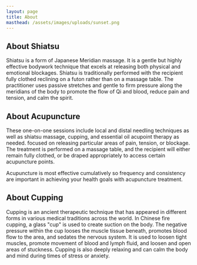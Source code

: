 ```yaml
---
layout: page
title: About
masthead: /assets/images/uploads/sunset.png
---
```

## About Shiatsu

Shiatsu is a form of Japanese Meridian massage. It is a gentle but highly effective bodywork technique that excels at releasing both physical and emotional blockages.  Shiatsu is traditionally performed with the recipient fully clothed reclining on a futon rather than on a massage table.  The practitioner uses passive stretches and gentle to firm pressure along the meridians of the body to promote the flow of Qi and blood, reduce pain and tension, and calm the spirit.

## About Acupuncture

These one-on-one sessions include local and distal needling techniques as well as shiatsu massage, cupping, and essential oil acupoint therapy as needed. focused on releasing particular areas of pain, tension, or blockage.  The treatment is performed on a massage table, and the recipient will either remain fully clothed, or be draped appropriately to access certain acupuncture points. 

Acupuncture is most effective cumulatively so frequency and consistency are important in achieving your health goals with acupuncture treatment.

## About Cupping

Cupping is an ancient therapeutic technique that has appeared in different forms in various medical traditions across the world.  In Chinese fire cupping, a glass "cup" is used to create suction on the body.  The negative pressure within the cup looses the muscle tissue beneath, promotes blood flow to the area, and sedates the nervous system.  It is used to loosen tight muscles, promote movement of blood and lymph fluid, and loosen and open areas of stuckness.  Cupping is also deeply relaxing and can calm the body and mind during times of stress or anxiety.
